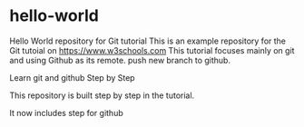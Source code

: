 # hello-world
Hello World repository for Git tutorial
This is an example repository for the Git tutoial on https://www.w3schools.com
This tutorial  focuses mainly on git and using Github as its remote.
push new branch to github.

Learn git and github Step by Step

This repository is built step by step in the tutorial.

It now includes step for github

